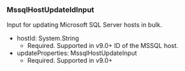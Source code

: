 ### MssqlHostUpdateIdInput
Input for updating Microsoft SQL Server hosts in bulk.

- hostId: System.String
  - Required. Supported in v9.0+
      ID of the MSSQL host.
- updateProperties: MssqlHostUpdateInput
  - Required. Supported in v9.0+
